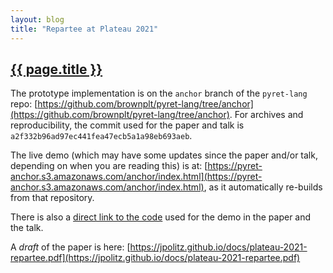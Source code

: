 ```yaml
---
layout: blog
title: "Repartee at Plateau 2021"
---
```


<h2><a href="{{ site.url }}{{ page.url }}">{{ page.title }}</a></h2>

The prototype implementation is on the <code>anchor</code> branch of the <code>pyret-lang</code> repo: [https://github.com/brownplt/pyret-lang/tree/anchor](https://github.com/brownplt/pyret-lang/tree/anchor). For archives and reproducibility, the commit used for the paper and talk is <code>a2f332b96ad97ec441fea47ecb5a1a98eb693aeb</code>.

The live demo (which may have some updates since the paper and/or talk, depending on when you are reading this) is at: [https://pyret-anchor.s3.amazonaws.com/anchor/index.html](https://pyret-anchor.s3.amazonaws.com/anchor/index.html), as it automatically re-builds from that repository.

There is also a [direct link to the code](https://pyret-anchor.s3.amazonaws.com/anchor/index.html?program=%23%20These%20are%20required%20for%20technical%20reasons%0Ainclude%20cpo%0Ainclude%20image%23.CHUNK%23%0Aring1%20%3D%20circle(50%2C%20%27solid%27%2C%20%27red%27)%23.CHUNK%23%0Aring2%20%3D%20overlay(circle(40%2C%20%27solid%27%2C%20%27white%27)%2C%20ring1)%23.CHUNK%23%0Aring3%20%3D%20overlay(circle(30%2C%20%27solid%27%2C%20%27red%27)%2C%20ring2)%23.CHUNK%23%0Aring4%20%3D%20overlay(circle(20%2C%20%27solid%27%2C%20%27blue%27)%2C%20ring3)%23.CHUNK%23%0Ashield%20%3D%20overlay(star(20%2C%20%27solid%27%2C%20%27white%27)%2C%20ring4)) used for the demo in the paper and the talk.

A _draft_ of the paper is here: [https://jpolitz.github.io/docs/plateau-2021-repartee.pdf](https://jpolitz.github.io/docs/plateau-2021-repartee.pdf)
